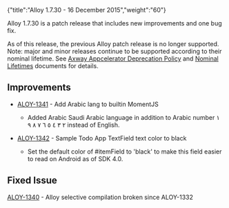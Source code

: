 {"title":"Alloy 1.7.30 - 16 December 2015","weight":"60"}

Alloy 1.7.30 is a patch release that includes new improvements and one bug fix.

As of this release, the previous Alloy patch release is no longer supported. Note: major and minor releases continue to be supported according to their nominal lifetime. See [Axway Appcelerator Deprecation Policy](/docs/appc/AMPLIFY_Appcelerator_Services_Overview/Axway_Appcelerator_Deprecation_Policy/) and [Nominal Lifetimes](/docs/appc/AMPLIFY_Appcelerator_Services_Overview/Axway_Appcelerator_Product_Lifecycle/#nominal-lifetimes) documents for details.

## Improvements

* [ALOY-1341](https://jira.appcelerator.org/browse/ALOY-1341) - Add Arabic lang to builtin MomentJS

    * Added Arabic Saudi Arabic language in addition to Arabic number ١ ٢ ٣ ٤ ٥ ٦ ٧ ٨ ٩ instead of English.

* [ALOY-1342](https://jira.appcelerator.org/browse/ALOY-1342) - Sample Todo App TextField text color to black

    * Set the default color of #itemField to 'black' to make this field easier to read on Android as of SDK 4.0.

## Fixed Issue

[ALOY-1340](https://jira.appcelerator.org/browse/ALOY-1340) - Alloy selective compilation broken since ALOY-1332
